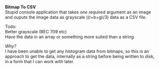 **Bitmap To CSV**  
Stupid console application that takes _one required_ argument as an image and ouputs the image data as grayscale ((r+b+g)/3) data as a CSV file.  
  
Todo:  
Better grayscale (REC 709 etc)  
Have the data in an array or something more suited than a string.
  
*Why?*  
I have been unable to get any histogram data from bitmaps, so this is an approach to get the data, internally as a string before being written to disk, in a form that I can work with later.
